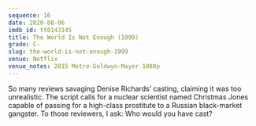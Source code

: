 ```yaml
---
sequence: 16
date: 2020-08-06
imdb_id: tt0143145
title: The World Is Not Enough (1999)
grade: C-
slug: the-world-is-not-enough-1999
venue: Netflix
venue_notes: 2015 Metro-Goldwyn-Mayer 1080p
---
```


So many reviews savaging Denise Richards’ casting, claiming it was too unrealistic. The script calls for a nuclear scientist named Christmas Jones capable of passing for a high-class prostitute to a Russian black-market gangster. To those reviewers, I ask: Who would you have cast?
